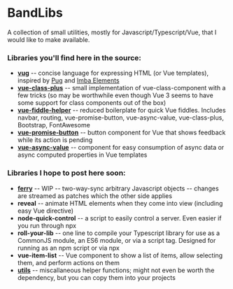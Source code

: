 # BandLibs

A collection of small utilities, mostly for Javascript/Typescript/Vue, that I would like to make available.

### Libraries you'll find here in the source:
- **[vug](vug/)** -- concise language for expressing HTML (or Vue templates), inspired by [Pug](https://pugjs.org/) and [Imba Elements](https://imba.io/docs/tags)
- **[vue-class-plus](vue-class-plus/)** -- small implementation of vue-class-component with a few tricks (so may be worthwhile even though Vue 3 seems to have some support for class components out of the box)
- **[vue-fiddle-helper](vue-fiddle-helper/)** -- reduced boilerplate for quick Vue fiddles. Includes navbar, routing, vue-promise-button, vue-async-value, vue-class-plus, Bootstrap, FontAwesome
- **[vue-promise-button](vue-promise-button/)** -- button component for Vue that shows feedback while its action is pending
- **[vue-async-value](vue-async-value/)** -- component for easy consumption of async data or async computed properties in Vue templates

### Libraries I hope to post here soon:
- **[ferry](ferry/)** -- WIP -- two-way-sync arbitrary Javascript objects -- changes are streamed as patches which the other side applies
- **reveal** -- animate HTML elements when they come into view (including easy Vue directive)
- **node-quick-control** -- a script to easily control a server. Even easier if you run through npx
- **roll-your-lib** -- one line to compile your Typescript library for use as a CommonJS module, an ES6 module, or via a script tag. Designed for running as an npm script or via npx
- **vue-item-list** -- Vue component to show a list of items, allow selecting them, and perform actions on them
- **[utils](utils/)** -- miscallaneous helper functions; might not even be worth the dependency, but you can copy them into your projects

